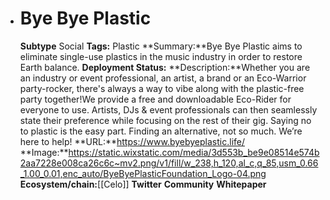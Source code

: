 - # Bye Bye Plastic
  **Subtype** Social
  **Tags:** Plastic
  **Summary:**Bye Bye Plastic aims to eliminate single-use plastics in the music industry in order to restore Earth balance. 
  **Deployment Status:**
  **Description:**Whether you are an industry or event professional, an artist, a brand or an Eco-Warrior party-rocker, there's always a way to vibe along with the plastic-free party together!We provide a free and downloadable Eco-Rider for everyone to use. Artists, DJs & event professionals can then seamlessly state their preference while focusing on the rest of their gig. Saying no to plastic is the easy part. Finding an alternative, not so much. We’re here to help!
  **URL:**https://www.byebyeplastic.life/
  **Image:**https://static.wixstatic.com/media/3d553b_be9e08514e574b2aa7228e008ca26c6c~mv2.png/v1/fill/w_238,h_120,al_c,q_85,usm_0.66_1.00_0.01,enc_auto/ByeByePlasticFoundation_Logo-04.png
  **Ecosystem/chain:**[[Celo]]
  **Twitter**
  **Community**
  **Whitepaper**